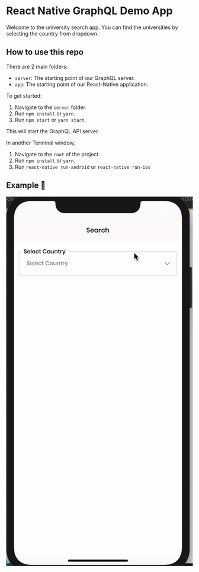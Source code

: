 # React Native GraphQL Demo App

Welcome to the university search app. You can find the universities by selecting the country from dropdown. 


## How to use this repo

There are 2 main folders:

- `server`: The starting point of our GraphQL server.
- `app`: The starting point of our React-Native application.

To get started:

1. Navigate to the `server` folder.
1. Run `npm install` or `yarn`.
1. Run `npm start` or `yarn start`.

This will start the GraphQL API server.

In another Terminal window,

1. Navigate to the `root` of the project.
1. Run `npm install` or `yarn`.
1. Run `react-native run-android` or `react-native run-ios`

## Example  🚀

![GraphQL Demo](https://github.com/asaeed14/react-native-graphQL-demo/blob/master/app/images/search.gif)


